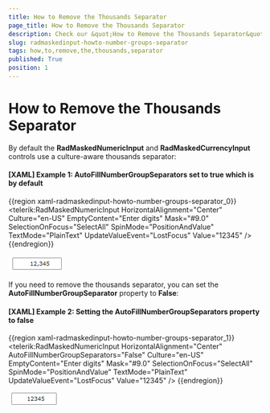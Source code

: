 ```yaml
---
title: How to Remove the Thousands Separator
page_title: How to Remove the Thousands Separator
description: Check our &quot;How to Remove the Thousands Separator&quot; documentation article for the RadMaskedInput {{ site.framework_name }} control.
slug: radmaskedinput-howto-number-groups-separator
tags: how,to,remove,the,thousands,separator
published: True
position: 1
---
```


# How to Remove the Thousands Separator

By default the __RadMaskedNumericInput__ and __RadMaskedCurrencyInput__ controls use a culture-aware thousands separator:

#### __[XAML] Example 1: AutoFillNumberGroupSeparators set to true which is by default__
{{region xaml-radmaskedinput-howto-number-groups-separator_0}}
	<telerik:RadMaskedNumericInput HorizontalAlignment="Center"
								   Culture="en-US"
								   EmptyContent="Enter digits"
								   Mask="#9.0"
								   SelectionOnFocus="SelectAll"
								   SpinMode="PositionAndValue"
								   TextMode="PlainText"
								   UpdateValueEvent="LostFocus"
								   Value="12345" />
{{endregion}}

![WPF RadMaskedInput Thousands Separator](images/radmaskedinput_howto_thousands_separator.png)

If you need to remove the thousands separator, you can set the __AutoFillNumberGroupSeparator__ property to __False__:

#### __[XAML] Example 2: Setting the AutoFillNumberGroupSeparators property to false__
{{region xaml-radmaskedinput-howto-number-groups-separator_1}}
	<telerik:RadMaskedNumericInput HorizontalAlignment="Center"
								   AutoFillNumberGroupSeparators="False"
								   Culture="en-US"
								   EmptyContent="Enter digits"
								   Mask="#9.0"
								   SelectionOnFocus="SelectAll"
								   SpinMode="PositionAndValue"
								   TextMode="PlainText"
								   UpdateValueEvent="LostFocus"
								   Value="12345" />
{{endregion}}

![WPF RadMaskedInput without Thousands Separator](images/radmaskedinput_howto_remove_thousands_separator.png)